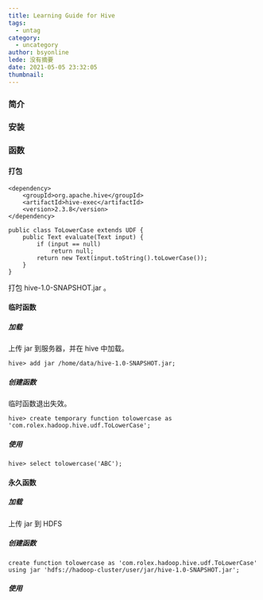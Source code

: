 ```yaml
---
title: Learning Guide for Hive
tags:
  - untag
category:
  - uncategory
author: bsyonline
lede: 没有摘要
date: 2021-05-05 23:32:05
thumbnail:
---
```




### 简介



### 安装



### 函数

#### 打包

```
<dependency>
    <groupId>org.apache.hive</groupId>
    <artifactId>hive-exec</artifactId>
    <version>2.3.8</version>
</dependency>
```

```
public class ToLowerCase extends UDF {
    public Text evaluate(Text input) {
        if (input == null)
            return null;
        return new Text(input.toString().toLowerCase());
    }
}
```

打包 hive-1.0-SNAPSHOT.jar 。

#### 临时函数

##### 加载

上传 jar 到服务器，并在 hive 中加载。

```
hive> add jar /home/data/hive-1.0-SNAPSHOT.jar;
```

##### 创建函数

临时函数退出失效。

```
hive> create temporary function tolowercase as 'com.rolex.hadoop.hive.udf.ToLowerCase';
```

##### 使用

```
hive> select tolowercase('ABC');
```

#### 永久函数

##### 加载

上传 jar 到 HDFS

##### 创建函数

```
create function tolowercase as 'com.rolex.hadoop.hive.udf.ToLowerCase' using jar 'hdfs://hadoop-cluster/user/jar/hive-1.0-SNAPSHOT.jar';
```

##### 使用

```

```

